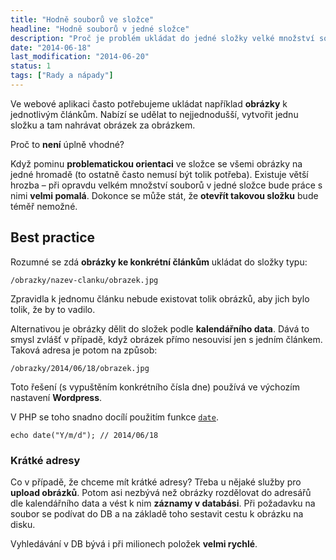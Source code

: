 ```yaml
---
title: "Hodně souborů ve složce"
headline: "Hodně souborů v jedné složce"
description: "Proč je problém ukládat do jedné složky velké množství souborů."
date: "2014-06-18"
last_modification: "2014-06-20"
status: 1
tags: ["Rady a nápady"]
---
```


Ve webové aplikaci často potřebujeme ukládat například **obrázky** k jednotlivým článkům. Nabízí se udělat to nejjednodušší, vytvořit jednu složku a tam nahrávat obrázek za obrázkem.

Proč to **není** úplně vhodné?

Když pominu **problematickou orientaci** ve složce se všemi obrázky na jedné hromadě (to ostatně často nemusí být tolik potřeba). Existuje větší hrozba – při opravdu velkém množství souborů v jedné složce bude práce s nimi **velmi pomalá**. Dokonce se může stát, že **otevřít takovou složku** bude téměř nemožné.

## Best practice

Rozumné se zdá **obrázky ke konkrétní článkům** ukládat do složky typu:

```
/obrazky/nazev-clanku/obrazek.jpg
```

Zpravidla k jednomu článku nebude existovat tolik obrázků, aby jich bylo tolik, že by to vadilo.

Alternativou je obrázky dělit do složek podle **kalendářního data**. Dává to smysl zvlášť v případě, když obrázek přímo nesouvisí jen s jedním článkem. Taková adresa je potom na způsob:

```
/obrazky/2014/06/18/obrazek.jpg
```

Toto řešení (s vypuštěním konkrétního čísla dne) používá ve výchozím nastavení **Wordpress**.

V PHP se toho snadno docílí použitím funkce [`date`](http://cz2.php.net/manual/en/function.date.php).

```
echo date("Y/m/d"); // 2014/06/18

```

### Krátké adresy

Co v případě, že chceme mít krátké adresy? Třeba u nějaké služby pro **upload obrázků**. Potom asi nezbývá než obrázky rozdělovat do adresářů dle kalendářního data a vést k nim **záznamy v databási**. Při požadavku na soubor se podívat do DB a na základě toho sestavit cestu k obrázku na disku.

Vyhledávání v DB bývá i při milionech položek **velmi rychlé**.